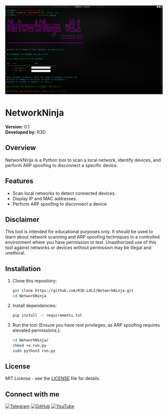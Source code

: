 ![NetworkNinja ScreenShot](images/Screenshot.png)

# NetworkNinja

**Version**: 0.1  
**Developed by**: R3D

## Overview

NetworkNinja is a Python tool to scan a local network, identify devices, and perform ARP spoofing to disconnect a specific device. 

## Features

- Scan local networks to detect connected devices.
- Display IP and MAC addresses.
- Perform ARP spoofing to disconnect a device.
## Disclaimer

This tool is intended for educational purposes only. It should be used to learn about network scanning and ARP spoofing techniques in a controlled environment where you have permission to test. Unauthorized use of this tool against networks or devices without permission may be illegal and unethical.

## Installation

1. Clone this repository:
    ```bash
    git clone https://github.com/R3D-LOLZ/NetworkNinja.git
    cd NetworkNinja
    ```

2. Install dependencies:
    ```bash
    pip install -r requirements.txt
    ```

3. Run the tool (Ensure you have root privileges, as ARP spoofing requires elevated permissions.):
    ```bash
    cd NetworkNinja/
    chmod +x run.py
    sudo python3 run.py
    ```

## License

MIT License - see the [LICENSE](LICENSE) file for details.


## Connect with me

[![Telegram](https://img.shields.io/badge/Telegram-2CA5E0?style=for-the-badge&logo=telegram&logoColor=white)](https://t.me/r3d_v1)
[![GitHub](https://img.shields.io/badge/GitHub-181717?style=for-the-badge&logo=github)](https://github.com/R3D-LOLZ)
[![YouTube](https://img.shields.io/badge/YouTube-FF0000?style=for-the-badge&logo=youtube&logoColor=white)](https://www.youtube.com/@r3d_0)


